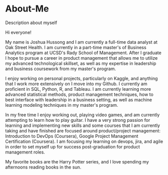 # About-Me
Description about myself

Hi everyone!

My name is Joshua Hussong and I am currently a full-time data analyst at Oak Street Health. I am currently in a part-time master's of Business Analytics program at UCSD's Rady School of Management. After I graduate I hope to pursue a career in product management that allows me to utilize my advanced technological skillset, as well as my expertise in leadership and business coursework from my master's program.

I enjoy working on personal projects, particularly on Kaggle, and anything that I work more extensively on I move into my Github. I currently am proficient in SQL, Python, R, and Tableau. I am currently learning more advanced statistical methods, product management techniques, how to best interface with leadership in a business setting, as well as machine learning modeling techniques in my master's program.

In my free time I enjoy working out, playing video games, and am currently attempting to learn how to play guitar. I have a very strong passion for learning and implementing new skills and some courses that I am currently taking and have finished are focused around product/project management: Introduction to DevOps (Coursera), Google Project Management Certification (Coursera). I am focusing my learning on devops, jira, and agile in order to set myself up for success post-graduation for product management roles. 

My favorite books are the Harry Potter series, and I love spending my afternoons reading books in the sun.


